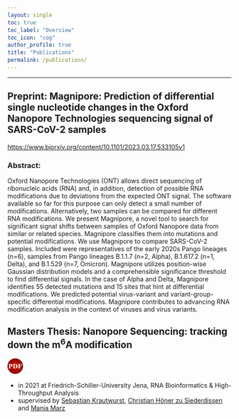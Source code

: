 ```yaml
---
layout: single
toc: true
toc_label: "Overview"
toc_icon: "cog"
author_profile: true
title: "Publications"
permalink: /publications/
---
```


***
## Preprint: Magnipore: Prediction of differential single nucleotide changes in the Oxford Nanopore Technologies sequencing signal of SARS-CoV-2 samples
https://www.biorxiv.org/content/10.1101/2023.03.17.533105v1

### Abstract:
Oxford Nanopore Technologies (ONT) allows direct sequencing of ribonucleic acids (RNA) and, in addition, detection of possible RNA modifications due to deviations from the expected ONT signal. The software available so far for this purpose can only detect a small number of modifications. Alternatively, two samples can be compared for different RNA modifications. We present Magnipore, a novel tool to search for significant signal shifts between samples of Oxford Nanopore data from similar or related species. Magnipore classifies them into mutations and potential modifications. We use Magnipore to compare SARS-CoV-2 samples. Included were representatives of the early 2020s Pango lineages (n=6), samples from Pango lineages B.1.1.7 (n=2, Alpha), B.1.617.2 (n=1, Delta), and B.1.529 (n=7, Omicron). Magnipore utilizes position-wise Gaussian distribution models and a comprehensible significance threshold to find differential signals. In the case of Alpha and Delta, Magnipore identifies 55 detected mutations and 15 sites that hint at differential modifications. We predicted potential virus-variant and variant-group-specific differential modifications. Magnipore contributes to advancing RNA modification analysis in the context of viruses and virus variants.

## Masters Thesis: Nanopore Sequencing: tracking down the m<sup>6</sup>A modification
<a href="rna_nanopore_sequencing_tracking_down_the_m6a_modification.pdf"><img src="/icons/pdf.png" alt="PDF" titel="open PDF document"/></a>
- in 2021 at Friedrich-Schiller-University Jena, RNA Bioinformatics & High-Throughput Analysis
- supervised by [Sebastian Krautwurst](https://github.com/RaverJay), [Christian Höner zu Siederdissen](http://www.bioinf.uni-leipzig.de/~choener/) and [Manja Marz](https://www.rna.uni-jena.de)
